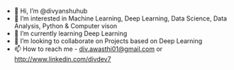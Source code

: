 - 👋 Hi, I’m @divyanshuhub
- 👀 I’m interested in Machine Learning, Deep Learning, Data Science, Data Analysis, Python & Computer vison
- 🌱 I’m currently learning Deep Learning
- 💞️ I’m looking to collaborate on Projects based on Deep Learning
- 📫 How to reach me - div.awasthi01@gmail.com or http://www.linkedin.com/divdev7

<!---
divyanshuhub/divyanshuhub is a ✨ special ✨ repository because its `README.md` (this file) appears on your GitHub profile.
You can click the Preview link to take a look at your changes.
--->
